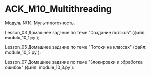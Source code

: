 # ACK_M10_Multithreading
Модуль №10. Мультипоточность.

Lesson_03 Домашнее задание по теме "Создание потоков" (файл: module_10_1.py );

Lesson_05 Домашнее задание по теме "Потоки на классах" (файл: module_10_2.py );

Lesson_07 Домашнее задание по теме "Блокировки и обработка ошибок" (файл: module_10_3.py ).

